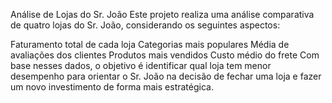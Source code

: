 Análise de Lojas do Sr. João
Este projeto realiza uma análise comparativa de quatro lojas do Sr. João, considerando os seguintes aspectos:

Faturamento total de cada loja
Categorias mais populares
Média de avaliações dos clientes
Produtos mais vendidos
Custo médio do frete
Com base nesses dados, o objetivo é identificar qual loja tem menor desempenho para orientar o Sr. João na decisão de fechar uma loja e fazer um novo investimento de forma mais estratégica.
